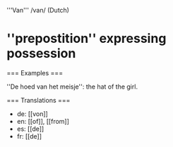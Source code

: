 '''Van''' /van/ (Dutch)

# ''prepostition'' expressing possession

=== Examples ===

''De hoed van het meisje'': the hat of the girl.

=== Translations ===

* de: [[von]]
* en: [[of]], [[from]]
* es: [[de]]
* fr: [[de]]